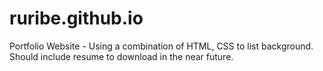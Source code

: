 # ruribe.github.io
Portfolio Website - Using a combination of HTML, CSS to list background. Should include resume to download in the near future.
